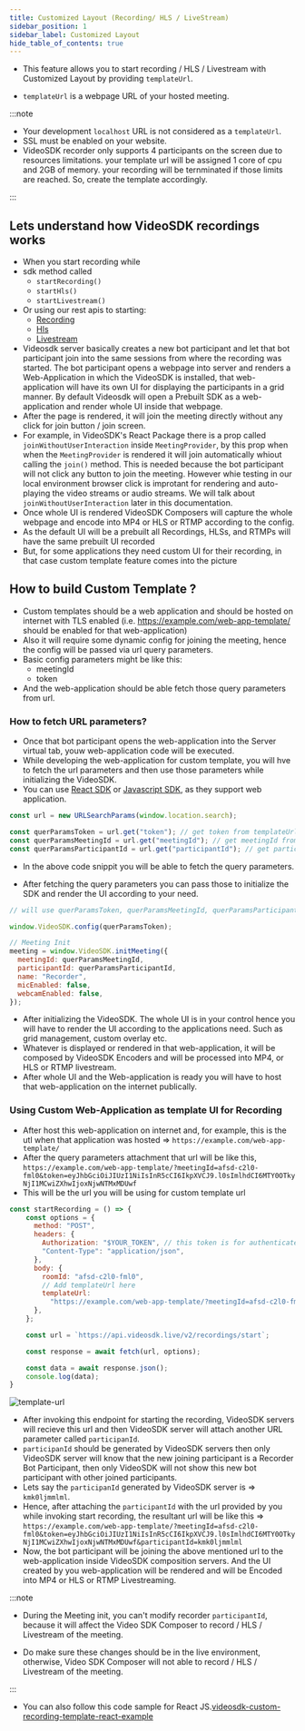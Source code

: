 ```yaml
---
title: Customized Layout (Recording/ HLS / LiveStream)
sidebar_position: 1
sidebar_label: Customized Layout
hide_table_of_contents: true
---
```


- This feature allows you to start recording / HLS / Livestream with Customized Layout by providing `templateUrl`.

- `templateUrl` is a webpage URL of your hosted meeting.

:::note

- Your development `localhost` URL is not considered as a `templateUrl`.
- SSL must be enabled on your website.
- VideoSDK recorder only supports 4 participants on the screen due to resources limitations. your template url will be assigned 1 core of cpu and 2GB of memory. your recording will be ternminated if those limits are reached. So, create the template accordingly.

:::

## Lets understand how VideoSDK recordings works

- When you start recording while
- sdk method called
  - `startRecording()`
  - `startHls()`
  - `startLivestream()`
- Or using our rest apis to starting:
  - [Recording](/api-reference/realtime-communication/start-recording)
  - [Hls](/api-reference/realtime-communication/start-hlsStream)
  - [Livestream](/api-reference/realtime-communication/start-livestream)
- Videosdk server basically creates a new bot participant and let that bot participant join into the same sessions from where the recording was started. The bot participant opens a webpage into server and renders a Web-Application in which the VideoSDK is installed, that web-application will have its own UI for displaying the participants in a grid manner. By default Videosdk will open a Prebuilt SDK as a web-application and render whole UI inside that webpage.
- After the page is rendered, it will join the meeting directly without any click for join button / join screen.
- For example, in VideoSDK's React Package there is a prop called `joinWithoutUserInteraction` inside `MeetingProvider`, by this prop when when the `MeetingProvider` is rendered it will join automatically whiout calling the `join()` method. This is needed because the bot participant will not click any button to join the meeting. However whie testing in our local environment browser click is improtant for rendering and auto-playing the video streams or audio streams. We will talk about `joinWithoutUserInteraction` later in this documentation.
- Once whole UI is rendered VideoSDK Composers will capture the whole webpage and encode into MP4 or HLS or RTMP according to the config.
- As the default UI will be a prebuilt all Recordings, HLSs, and RTMPs will have the same prebuilt UI recorded
- But, for some applications they need custom UI for their recording, in that case custom template feature comes into the picture

## How to build Custom Template ?

- Custom templates should be a web application and should be hosted on internet with TLS enabled (i.e. https://example.com/web-app-template/ should be enabled for that web-application)
- Also it will require some dynamic config for joining the meeting, hence the config will be passed via url query parameters.
- Basic config parameters might be like this:
  - meetingId
  - token
- And the web-application should be able fetch those query parameters from url.

### How to fetch URL parameters?

- Once that bot participant opens the web-application into the Server virtual tab, youw web-application code will be executed.
- While developing the web-application for custom template, you will hve to fetch the url parameters and then use those parameters while initializing the VideoSDK.
- You can use [React SDK](/react/guide/video-and-audio-calling-api-sdk/quick-start) or [Javascript SDK](/javascript/guide/video-and-audio-calling-api-sdk/getting-started), as they support web application.

```js
const url = new URLSearchParams(window.location.search);

const querParamsToken = url.get("token"); // get token from templateUrl queryParams
const querParamsMeetingId = url.get("meetingId"); // get meetingId from templateUrl queryParams
const querParamsParticipantId = url.get("participantId"); // get participantId from templateUrl queryParams
```

- In the above code snippit you will be able to fetch the query parameters.

- After fetching the query parameters you can pass those to initialize the SDK and render the UI according to your need.

```js
// will use querParamsToken, querParamsMeetingId, querParamsParticipantId which was fetched from URL parameter.

window.VideoSDK.config(querParamsToken);

// Meeting Init
meeting = window.VideoSDK.initMeeting({
  meetingId: querParamsMeetingId,
  participantId: querParamsParticipantId,
  name: "Recorder",
  micEnabled: false,
  webcamEnabled: false,
});
```

- After initializing the VideoSDK. The whole UI is in your control hence you will have to render the UI according to the applications need. Such as grid management, custom overlay etc.
- Whatever is displayed or rendered in that web-application, it will be composed by VideoSDK Encoders and will be processed into MP4, or HLS or RTMP livestream.
- After whole UI and the Web-application is ready you will have to host that web-application on the internet publically.

### Using Custom Web-Application as template UI for Recording

- After host this web-application on internet and, for example, this is the utl when that application was hosted => `https://example.com/web-app-template/`
- After the query parameters attachment that url will be like this, `https://example.com/web-app-template/?meetingId=afsd-c2l0-fml0&token=eyJhbGciOiJIUzI1NiIsInR5cCI6IkpXVCJ9.l0sImlhdCI6MTY0OTkyNjI1MCwiZXhwIjoxNjwNTMxMDUwf`
- This will be the url you will be using for custom template url

```js
const startRecording = () => {
    const options = {
      method: "POST",
      headers: {
        Authorization: "$YOUR_TOKEN", // this token is for authenticate rest api
        "Content-Type": "application/json",
      },
      body: {
        roomId: "afsd-c2l0-fml0",
        // Add templateUrl here
        templateUrl:
          "https://example.com/web-app-template/?meetingId=afsd-c2l0-fml0&token=eyJhbGciOiJIUzI1NiIsInR5cCI6IkpXVCJ9.l0sImlhdCI6MTY0OTkyNjI1MCwiZXhwIjoxNjwNTMxMDUwf",
      },
    };

    const url = `https://api.videosdk.live/v2/recordings/start`;

    const response = await fetch(url, options);

    const data = await response.json();
    console.log(data);
}
```

![template-url](/img/template_url_flow.png)

- After invoking this endpoint for starting the recording, VideoSDK servers will recieve this url and then VideoSDK server will attach another URL parameter called `participanId`.
- `participanId` should be generated by VideoSDK servers then only VideoSDK server will know that the new joining participant is a Recorder Bot Participant, then only VideoSDK will not show this new bot participant with other joined participants.
- Lets say the `participanId` generated by VideoSDK server is => `kmk0ljmmlml`.
- Hence, after attaching the `participantId` with the url provided by you while invoking start recording, the resultant url will be like this => `https://example.com/web-app-template/?meetingId=afsd-c2l0-fml0&token=eyJhbGciOiJIUzI1NiIsInR5cCI6IkpXVCJ9.l0sImlhdCI6MTY0OTkyNjI1MCwiZXhwIjoxNjwNTMxMDUwf&participantId=kmk0ljmmlml`
- Now, the bot participant will be joining the above mentioned url to the web-application inside VideoSDK composition servers. And the UI created by you web-application will be rendered and will be Encoded into MP4 or HLS or RTMP Livestreaming.

:::note

- During the Meeting init, you can't modify recorder `participantId`, because it will affect the Video SDK Composer to record / HLS / Livestream of the meeting.

- Do make sure these changes should be in the live environment, otherwise, Video SDK Composer will not able to record / HLS / Livestream of the meeting.

:::

- You can also follow this code sample for React JS.[videosdk-custom-recording-template-react-example](https://github.com/videosdk-live/videosdk-custom-recording-template-react-example)
